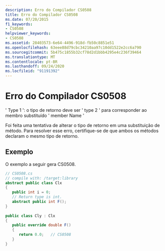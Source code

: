 ```yaml
---
description: Erro do Compilador CS0508
title: Erro do Compilador CS0508
ms.date: 07/20/2015
f1_keywords:
- CS0508
helpviewer_keywords:
- CS0508
ms.assetid: 28403573-6e64-4496-918d-fb50c8851e51
ms.openlocfilehash: 63eee88d79cbc34210aa97c10dd1522e2cc6a790
ms.sourcegitcommit: 5b475c1855b32cf78d2d1bbb4295e4c236f39464
ms.translationtype: MT
ms.contentlocale: pt-BR
ms.lasthandoff: 09/24/2020
ms.locfileid: "91191392"
---
```

# <a name="compiler-error-cs0508"></a>Erro do Compilador CS0508

' Type 1 ': o tipo de retorno deve ser ' type 2 ' para corresponder ao membro substituído ' member Name '  
  
 Foi feita uma tentativa de alterar o tipo de retorno em uma substituição de método. Para resolver esse erro, certifique-se de que ambos os métodos declaram o mesmo tipo de retorno.  
  
## <a name="example"></a>Exemplo  

 O exemplo a seguir gera CS0508.  
  
```csharp  
// CS0508.cs  
// compile with: /target:library  
abstract public class Clx  
{  
   public int i = 0;  
   // Return type is int.  
   abstract public int F();  
}  
  
public class Cly : Clx  
{  
   public override double F()  
   {  
      return 0.0;   // CS0508  
   }  
}  
```
